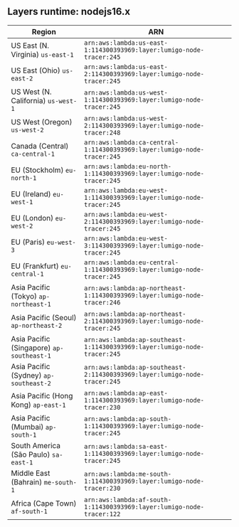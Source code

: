 Layers runtime: nodejs16.x
----
| Region | ARN |
| --- | --- |
|US East (N. Virginia)  `us-east-1`|`arn:aws:lambda:us-east-1:114300393969:layer:lumigo-node-tracer:245`|
|US East (Ohio)  `us-east-2`|`arn:aws:lambda:us-east-2:114300393969:layer:lumigo-node-tracer:245`|
|US West (N. California)  `us-west-1`|`arn:aws:lambda:us-west-1:114300393969:layer:lumigo-node-tracer:245`|
|US West (Oregon)  `us-west-2`|`arn:aws:lambda:us-west-2:114300393969:layer:lumigo-node-tracer:248`|
|Canada (Central)  `ca-central-1`|`arn:aws:lambda:ca-central-1:114300393969:layer:lumigo-node-tracer:245`|
|EU (Stockholm)  `eu-north-1`|`arn:aws:lambda:eu-north-1:114300393969:layer:lumigo-node-tracer:245`|
|EU (Ireland)  `eu-west-1`|`arn:aws:lambda:eu-west-1:114300393969:layer:lumigo-node-tracer:245`|
|EU (London)  `eu-west-2`|`arn:aws:lambda:eu-west-2:114300393969:layer:lumigo-node-tracer:245`|
|EU (Paris)  `eu-west-3`|`arn:aws:lambda:eu-west-3:114300393969:layer:lumigo-node-tracer:245`|
|EU (Frankfurt)  `eu-central-1`|`arn:aws:lambda:eu-central-1:114300393969:layer:lumigo-node-tracer:245`|
|Asia Pacific (Tokyo)  `ap-northeast-1`|`arn:aws:lambda:ap-northeast-1:114300393969:layer:lumigo-node-tracer:246`|
|Asia Pacific (Seoul)  `ap-northeast-2`|`arn:aws:lambda:ap-northeast-2:114300393969:layer:lumigo-node-tracer:245`|
|Asia Pacific (Singapore)  `ap-southeast-1`|`arn:aws:lambda:ap-southeast-1:114300393969:layer:lumigo-node-tracer:245`|
|Asia Pacific (Sydney)  `ap-southeast-2`|`arn:aws:lambda:ap-southeast-2:114300393969:layer:lumigo-node-tracer:245`|
|Asia Pacific (Hong Kong)  `ap-east-1`|`arn:aws:lambda:ap-east-1:114300393969:layer:lumigo-node-tracer:230`|
|Asia Pacific (Mumbai)  `ap-south-1`|`arn:aws:lambda:ap-south-1:114300393969:layer:lumigo-node-tracer:245`|
|South America (São Paulo)  `sa-east-1`|`arn:aws:lambda:sa-east-1:114300393969:layer:lumigo-node-tracer:245`|
|Middle East (Bahrain)  `me-south-1`|`arn:aws:lambda:me-south-1:114300393969:layer:lumigo-node-tracer:230`|
|Africa (Cape Town)  `af-south-1`|`arn:aws:lambda:af-south-1:114300393969:layer:lumigo-node-tracer:122`|
